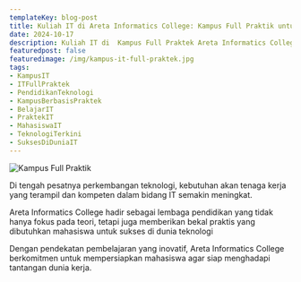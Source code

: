 ```yaml
---
templateKey: blog-post
title: Kuliah IT di Areta Informatics College: Kampus Full Praktik untuk Karir Cemerlang di Dunia Teknologi
date: 2024-10-17
description: Kuliah IT di  Kampus Full Praktek Areta Informatics College yang Mempersiapkan Mahasiswa untuk Karir Sukses di Dunia Teknologi
featuredpost: false
featuredimage: /img/kampus-it-full-praktek.jpg
tags:
- KampusIT
- ITFullPraktek
- PendidikanTeknologi
- KampusBerbasisPraktek
- BelajarIT
- PraktekIT
- MahasiswaIT
- TeknologiTerkini
- SuksesDiDuniaIT
---
```


![Kampus Full Praktik](/img/kampus-it-full-praktek.jpg "Kampus Full Praktik")

Di tengah pesatnya perkembangan teknologi, kebutuhan akan tenaga kerja yang terampil dan kompeten dalam bidang IT semakin meningkat.
											
Areta Informatics College hadir sebagai lembaga pendidikan yang tidak hanya fokus pada teori, tetapi juga memberikan bekal praktis yang dibutuhkan mahasiswa untuk sukses di dunia teknologi						
											
Dengan pendekatan pembelajaran yang inovatif, Areta Informatics College berkomitmen untuk mempersiapkan mahasiswa agar siap menghadapi tantangan dunia kerja.